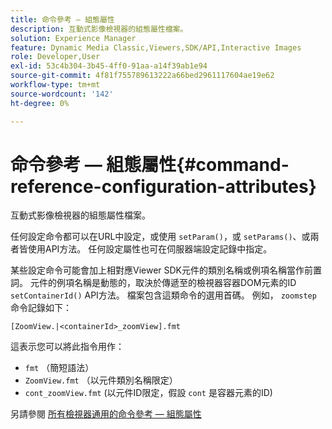 ```yaml
---
title: 命令參考 — 組態屬性
description: 互動式影像檢視器的組態屬性檔案。
solution: Experience Manager
feature: Dynamic Media Classic,Viewers,SDK/API,Interactive Images
role: Developer,User
exl-id: 53c4b304-3b45-4ff0-91aa-a14f39ab1e94
source-git-commit: 4f81f755789613222a66bed2961117604ae19e62
workflow-type: tm+mt
source-wordcount: '142'
ht-degree: 0%

---
```


# 命令參考 — 組態屬性{#command-reference-configuration-attributes}

互動式影像檢視器的組態屬性檔案。

任何設定命令都可以在URL中設定，或使用 `setParam()`，或 `setParams()`、或兩者皆使用API方法。 任何設定屬性也可在伺服器端設定記錄中指定。

某些設定命令可能會加上相對應Viewer SDK元件的類別名稱或例項名稱當作前置詞。 元件的例項名稱是動態的，取決於傳遞至的檢視器容器DOM元素的ID `setContainerId()` API方法。 檔案包含這類命令的選用首碼。 例如， `zoomstep` 命令記錄如下：

`[ZoomView.|<containerId>_zoomView].fmt`

這表示您可以將此指令用作：

* `fmt` （簡短語法）
* `ZoomView.fmt` （以元件類別名稱限定）
* `cont_zoomView.fmt` (以元件ID限定，假設 `cont` 是容器元素的ID)

另請參閱 [所有檢視器通用的命令參考 — 組態屬性](../../../r-html5-viewer-20-cmdref-configattrib/r-html5-viewer-20-cmdref-configattrib.md#concept-850e0f2c49b949deb7cfbfd330d329bd)
